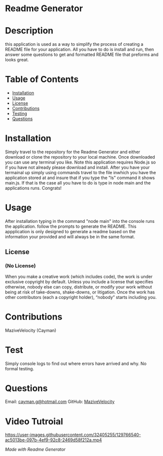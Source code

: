 
# Readme Generator      


# Description

this application is used as a way to simplify the process of creating a README file for your application. All you have to do is install and run, then answer some questions to get and formatted README file that preforms and looks great.



# Table of Contents

* [Installation](#installation )
* [Usage](#usage)
* [License](#license)
* [Contributions](#contributions)
* [Testing](#test)
* [Questions](#questions)



# Installation

Simply travel to the repository for the Readme Generator and either download or clone the repository to your local machine. Once downloaded you can use any terminal you like. Note this application requires Node.js so if you have not already please download and install. After you have your termainal up simply using commands travel to the file inwhich you have the application stored at and insure that if you type the "ls" command it shows main.js. If that is the case all you have to do is type in node main and the applications runs. Congrats! 



# Usage 

After installation typing in the command "node main" into the console runs the application. follow the prompts to generate the README. This appplication is only designed to generate a readme based on the information your provided and will always be in the same format. 



## License 
### (No License)


When you make a creative work (which includes code), the work is under exclusive copyright by default. Unless you include a license
that specifies otherwise, nobody else can copy, distribute, or modify your work without being at risk of take-downs, shake-downs, or 
litigation. Once the work has other contributors (each a copyright holder), “nobody” starts including you.
            



# Contributions

MaziveVelocity (Cayman)



# Test

Simply console logs to find out where errors have arrived and why. No formal testing.



# Questions

Email: <cayman.g@hotmail.com>     GitHub: [MaziveVelocity](http://github.com/MaziveVelocity)

# Video Tutroial

https://user-images.githubusercontent.com/32405255/129766540-ac5013be-097b-4ef9-92c8-2469d58f212a.mp4


*Made with Readme Generator*
